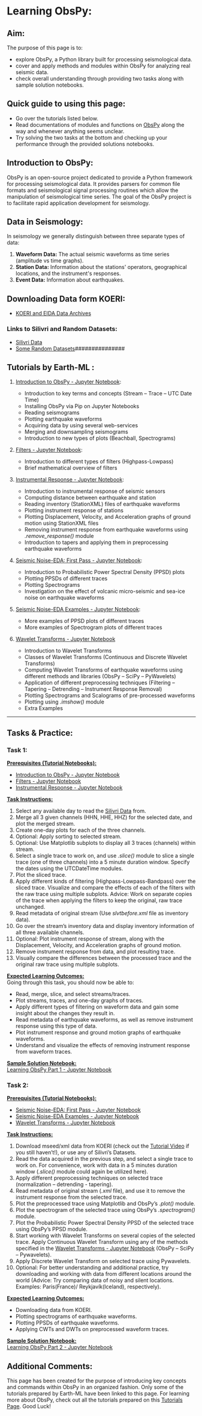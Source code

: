 # Learning ObsPy:

## Aim:
The purpose of this page is to:
-	explore ObsPy, a Python library built for processing seismological data.
-	cover and apply methods and modules within ObsPy for analyzing real seismic data.
-	check overall understanding through providing two tasks along with sample solution notebooks.

## Quick guide to using this page:
-	Go over the tutorials listed below.
-	Read documentations of modules and functions on [ObsPy](https://docs.obspy.org/) along the way and whenever anything seems unclear.
-	Try solving the two tasks at the bottom and checking up your performance through the provided solutions notebooks.

## Introduction to ObsPy:
ObsPy is an open-source project dedicated to provide a Python framework for processing seismological data. 
It provides parsers for common file formats and seismological signal processing routines which allow the manipulation of seismological time series. 
The goal of the ObsPy project is to facilitate rapid application development for seismology. 

## Data in Seismology:
In seismology we generally distinguish between three separate types of data:
1.	**Waveform Data:** The actual seismic waveforms as time series (amplitude vs time graphs).
2.	**Station Data:** Information about the stations' operators, geographical locations, and the instrument's responses.
3.	**Event Data:** Information about earthquakes.

## Downloading Data form KOERI:
-	[KOERI and EIDA Data Archives](http://eida.koeri.boun.edu.tr/webinterface/)

### Links to Silivri and Random Datasets: 
-	[Silivri Data]( https://drive.google.com/drive/folders/12hnk3YnKKY0n16ruvzAKAwbmHv-0LiHW)
-	[Some Random Datasets](https://drive.google.com/drive/folders/1sqXPkn9c_R9OIuD29r4w8MTBuHbth3jN?usp=sharing)###############


## Tutorials by Earth-ML :
1. [Introduction to ObsPy - Jupyter Notebook](https://github.com/boun-earth-ml/research/blob/master/Tutorials/ObsPy_Tutorial_03_07_20_Copy1.ipynb): 
    -	Introduction to key terms and concepts (Stream – Trace – UTC Date Time)
    -	Installing ObsPy via Pip on Jupyter Notebooks
    -	Reading seismograms
    -	Plotting earthquake waveforms
    -	Acquiring data by using several web-services
    -	Merging and downsampling seismograms
    -	Introduction to new types of plots (Beachball, Spectrograms)

2. [Filters - Jupyter Notebook](https://github.com/boun-earth-ml/research/blob/master/Tutorials/Filters_Koray.ipynb):
    -	Introduction to different types of filters (Highpass-Lowpass) 
    -	Brief mathematical overview of filters 

3. [Instrumental Response - Jupyter Notebook](https://github.com/boun-earth-ml/research/blob/master/Tutorials/Instrument_Response_23July2020.ipynb):
    -	Introduction to instrumental response of seismic sensors
    -	Computing distance between earthquake and station
    -	Reading inventory (StationXML) files of earthquake waveforms
    -	Plotting instrument response of stations
    -	Plotting Displacement, Velocity, and Acceleration graphs of ground motion using StationXML files 
    -	Removing instrument response from earthquake waveforms using *.remove_response()* module 
    -	Introduction to tapers and applying them in preprocessing earthquake waveforms

4. [Seismic Noise-EDA: First Pass - Jupyter Notebook](https://github.com/boun-earth-ml/research/blob/master/Tutorials/NoisedataEDAfirstpass_15-07-2020-Copy2.ipynb):
    -	Introduction to Probabilistic Power Spectral Density (PPSD) plots
    -	Plotting PPSDs of different traces
    -	Plotting Spectrograms 
    -	Investigation on the effect of volcanic micro-seismic and sea-ice noise on earthquake waveforms

5. [Seismic Noise-EDA Examples - Jupyter Notebook](https://github.com/boun-earth-ml/research/blob/master/Tutorials/NoisedataEDAfirstpass_15-07-2020-Copy2.ipynb): 
    -	More examples of PPSD plots of different traces
    -	More examples of Spectrogram plots of different traces

6. [Wavelet Transforms - Jupyter Notebook](https://github.com/boun-earth-ml/research/blob/cd453f25761c274c63c8f288820f7616e214764b/Tutorials/Updated__Wavelet%20Transforms%20(WT)%20of%20Seismograms%20-%20EDA%20.ipynb) 
    -	Introduction to Wavelet Transforms 
    -	Classes of Wavelet Transforms (Continuous and Discrete Wavelet Transforms)
    -	Computing Wavelet Transforms of earthquake waveforms using different methods and libraries (ObsPy – SciPy – PyWavelets)
    -	Application of different preprocessing techniques (Filtering – Tapering – Detrending – Instrument Response Removal)
    -	Plotting Spectrograms and Scalograms of pre-processed waveforms
    -	Plotting using *.imshow()* module  
    -	Extra Examples




---


## Tasks & Practice:

### Task 1: 
**<ins>Prerequisites (Tutorial Notebooks):</ins>**  
-	[Introduction to ObsPy - Jupyter Notebook](https://github.com/boun-earth-ml/research/blob/master/Tutorials/ObsPy_Tutorial_03_07_20_Copy1.ipynb) 
-	[Filters - Jupyter Notebook](https://github.com/boun-earth-ml/research/blob/master/Tutorials/Filters_Koray.ipynb)
-	[Instrumental Response - Jupyter Notebook](https://github.com/boun-earth-ml/research/blob/master/Tutorials/Instrument_Response_23July2020.ipynb)

**<ins>Task Instructions:</ins>**  
1.	Select any available day to read the [Silivri Data]( https://drive.google.com/drive/folders/12hnk3YnKKY0n16ruvzAKAwbmHv-0LiHW) from.
2.	Merge all 3 given channels (HHN, HHE, HHZ) for the selected date, and plot the merged stream.
3.	Create one-day plots for each of the three channels.
4.	Optional: Apply sorting to selected stream.
5.	Optional: Use Matplotlib subplots to display all 3 traces (channels) within stream.
6.	Select a single trace to work on, and use *.slice()* module to slice a single trace (one of three channels) into a 5 minute duration window. Specify the dates using the UTCDateTime modules. 
7.	Plot the sliced trace. 
8.	Apply different kinds of filtering (Highpass-Lowpass-Bandpass) over the sliced trace. Visualize and compare the effects of each of the filters with the raw trace using multiple subplots. Advice: Work on separate copies of the trace when applying the filters to keep the original, raw trace unchanged. 
9.	Read metadata of original stream (Use *slvtbefore.xml* file as inventory data).
10.	Go over the stream’s inventory data and display inventory information of all three available channels.
11.	Optional: Plot instrument response of stream, along with the Displacement, Velocity, and Acceleration graphs of ground motion.
12.	Remove instrument response from data, and plot resulting trace.
13.	Visually compare the differences between the processed trace and the original raw trace using multiple subplots.


**<ins>Expected Learning Outcomes:</ins>**   
Going through this task, you should now be able to:
-	Read, merge, slice, and select streams/traces.
-	Plot streams, traces, and one-day graphs of traces.
-	Apply different types of filtering on waveform data and gain some insight about the changes they result in.
-	Read metadata of earthquake waveforms, as well as remove instrument response using this type of data.
-	Plot instrument response and ground motion graphs of earthquake waveforms.
-	Understand and visualize the effects of removing instrument response from waveform traces.


**<ins>Sample Solution Notebook:</ins>**    
[Learning ObsPy Part 1 - Jupyter Notebook]()


### Task 2: 
**<ins>Prerequisites (Tutorial Notebooks):**</ins>   
-	[Seismic Noise-EDA: First Pass - Jupyter Notebook](https://github.com/boun-earth-ml/research/blob/master/Tutorials/NoisedataEDAfirstpass_15-07-2020-Copy2.ipynb) 
-	[Seismic Noise-EDA Examples - Jupyter Notebook](https://github.com/boun-earth-ml/research/blob/master/Tutorials/NoisedataEDAfirstpass_15-07-2020-Copy2.ipynb)
-	[Wavelet Transforms - Jupyter Notebook](https://github.com/boun-earth-ml/research/blob/cd453f25761c274c63c8f288820f7616e214764b/Tutorials/Updated__Wavelet%20Transforms%20(WT)%20of%20Seismograms%20-%20EDA%20.ipynb)

 
**<ins>Task Instructions:**</ins>   
1.	Download mseed/xml data from KOERI (check out the [Tutorial Video]() if you still haven’t!), or use any of Silivri’s Datasets.
2.	Read the data acquired in the previous step, and select a single trace to work on. For convenience, work with data in a 5 minutes duration window (*.slice()* module could again be utilized here).
3.	Apply different preprocessing techniques on selected trace (normalization – detrending - tapering).
4.	Read metadata of original stream (*.xml* file), and use it to remove the instrument response from the selected trace.
5.	Plot the preprocessed trace using Matplotlib and ObsPy’s *.plot()* module.
6.	Plot the spectrogram of the selected trace using ObsPy’s *.spectrogram()* module.
7.	Plot the Probabilistic Power Spectral Density PPSD of the selected trace using ObsPy’s PPSD module.
8.	Start working with Wavelet Transforms on several copies of the selected trace. Apply Continuous Wavelet Transform using any of the methods specified in the [Wavelet Transforms - Jupyter Notebook](https://github.com/boun-earth-ml/research/blob/cd453f25761c274c63c8f288820f7616e214764b/Tutorials/Updated__Wavelet%20Transforms%20(WT)%20of%20Seismograms%20-%20EDA%20.ipynb) (ObsPy – SciPy – Pywavelets).
9.	Apply Discrete Wavelet Transform on selected trace using Pywavelets.
10.	Optional: For better understanding and additional practice, try downloading and working with data from different locations around the world (Advice: Try comparing data of noisy and silent locations. Examples: Paris(France)/ Reykjavík(Iceland), respectively).



**<ins>Expected Learning Outcomes:**</ins>  
-	Downloading data from KOERI. 
-	Plotting spectrograms of earthquake waveforms.
-	Plotting PPSDs of earthquake waveforms.
-	Applying CWTs and DWTs on preprocessed waveform traces.


**<ins>Sample Solution Notebook:</ins>**   
[Learning ObsPy Part 2 - Jupyter Notebook]()


## Additional Comments:  
This page has been created for the purpose of introducing key concepts and commands within ObsPy in an organized fashion. Only some of the tutorials prepared by Earth-ML have been linked to this page. For learning more about ObsPy, check out all the tutorials prepared on this [Tutorials Page](https://github.com/boun-earth-ml/research/tree/master/Tutorials). Good Luck!



